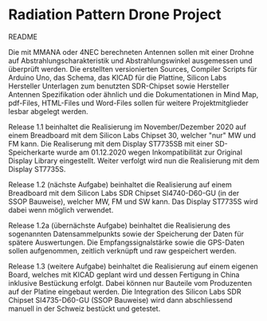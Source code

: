 # Radiation Pattern Drone Project 
README

Die mit MMANA oder 4NEC berechneten Antennen sollen mit einer Drohne auf Abstrahlungscharakteristik und Abstrahlungswinkel ausgemessen und überprüft werden. Die erstellten versionierten Sources, Compiler Scripts für Arduino Uno, das Schema, das KICAD für die Plattine, Silicon Labs Hersteller Unterlagen zum benutzten SDR-Chipset sowie Hersteller Antennen Spezifikation oder ähnlich und die Dokumentationen in Mind Map, pdf-Files, HTML-Files und Word-Files sollen für weitere Projektmitglieder lesbar abgelegt werden.

Release 1.1 
beinhaltet die Realisierung im November/Dezember 2020 auf einem Breadboard mit dem Silicon Labs Chipset 30, welcher "nur" MW und FM kann. Die Realiserung mit dem Display ST7735SB mit einer SD-Speicherkarte wurde am 01.12.2020 wegen Inkompatibilität zur Original Display Library eingestellt. Weiter verfolgt wird nun die Realisierung mit dem Display ST7735S.

Release 1.2 (nächste Aufgabe)
beinhaltet die Realisierung auf einem Breadboard mit dem Silicon Labs SDR Chipset SI4740-D60-GU (in der SSOP Bauweise), welcher MW, FM und SW kann. Das Display ST7735S wird dabei wenn möglich verwendet.

Release 1.2a (übernächste Aufgabe)
beinhaltet die Realisierung des sogenannten Datensammelpunkts sowie der Speicherung der Daten für spätere Auswertungen. Die Empfangssignalstärke sowie die GPS-Daten sollen aufgenommen, zeitlich verknüpft und raw gespeichert werden. 

Release 1.3 (weitere Aufgabe)
beinhaltet die Realisierung auf einem eigenen Board, welches mit KICAD geplant wird und dessen Fertigung in China inklusive Bestückung erfolgt. Dabei können nur Bauteile vom Produzenten auf der Platine eingebaut werden. Die Integration des Silicon Labs SDR Chipset SI4735-D60-GU (SSOP Bauweise) wird dann abschliessend manuell in der Schweiz bestückt
und getestet.
